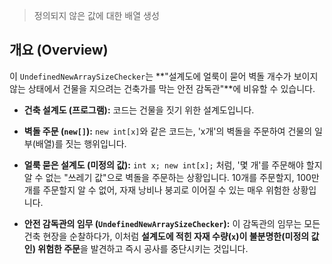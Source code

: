 
> 정의되지 않은 값에 대한 배열 생성
## **개요 (Overview)**

이 `UndefinedNewArraySizeChecker`는 **"설계도에 얼룩이 묻어 벽돌 개수가 보이지 않는 상태에서 건물을 지으려는 건축가를 막는 안전 감독관"**에 비유할 수 있습니다.

- **건축 설계도 (프로그램):** 코드는 건물을 짓기 위한 설계도입니다.
    
- **벽돌 주문 (`new[]`):** `new int[x]`와 같은 코드는, 'x개'의 벽돌을 주문하여 건물의 일부(배열)를 짓는 행위입니다.
    
- **얼룩 묻은 설계도 (미정의 값):** `int x; new int[x];` 처럼, '몇 개'를 주문해야 할지 알 수 없는 "쓰레기 값"으로 벽돌을 주문하는 상황입니다. 10개를 주문할지, 100만 개를 주문할지 알 수 없어, 자재 낭비나 붕괴로 이어질 수 있는 매우 위험한 상황입니다.
    
- **안전 감독관의 임무 (`UndefinedNewArraySizeChecker`):** 이 감독관의 임무는 모든 건축 현장을 순찰하다가, 이처럼 **설계도에 적힌 자재 수량(`x`)이 불분명한(미정의 값인) 위험한 주문**을 발견하고 즉시 공사를 중단시키는 것입니다.